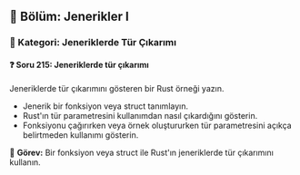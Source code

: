 ## 📘 Bölüm: Jenerikler I  
### 🔹 Kategori: Jeneriklerde Tür Çıkarımı  
#### ❓ Soru 215: Jeneriklerde tür çıkarımı

Jeneriklerde tür çıkarımını gösteren bir Rust örneği yazın.

- Jenerik bir fonksiyon veya struct tanımlayın.
- Rust'ın tür parametresini kullanımdan nasıl çıkardığını gösterin.
- Fonksiyonu çağırırken veya örnek oluştururken tür parametresini açıkça belirtmeden kullanımı gösterin.

🔧 **Görev:** Bir fonksiyon veya struct ile Rust'ın jeneriklerde tür çıkarımını kullanın.
